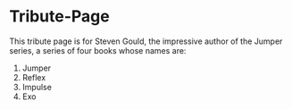 # Tribute-Page


   This tribute page is for Steven Gould, the impressive author of the Jumper series, a series of four books whose names are:

1. Jumper
2. Reflex
3. Impulse
4. Exo